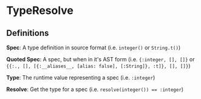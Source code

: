 # TypeResolve

## Definitions

**Spec**: A type definition in source format (i.e. `integer()` or `String.t()`)

**Quoted Spec**: A spec, but when in it's AST form (i.e. `{:integer, [], []}` or `{{:., [], [{:__aliases__, [alias: false], [:String]}, :t]}, [], []}`)

**Type**: The runtime value representing a spec (i.e. `:integer`)

**Resolve**: Get the type for a spec (i.e. `resolve(integer()) == :integer`)
